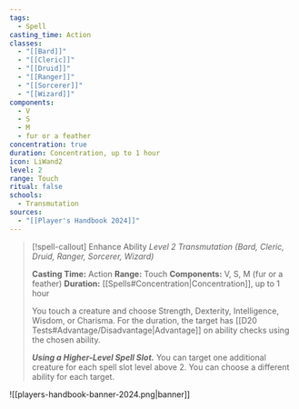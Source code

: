 ```yaml
---
tags:
  - Spell
casting_time: Action
classes:
  - "[[Bard]]"
  - "[[Cleric]]"
  - "[[Druid]]"
  - "[[Ranger]]"
  - "[[Sorcerer]]"
  - "[[Wizard]]"
components:
  - V
  - S
  - M
  - fur or a feather
concentration: true
duration: Concentration, up to 1 hour
icon: LiWand2
level: 2
range: Touch
ritual: false
schools:
  - Transmutation
sources: 
  - "[[Player's Handbook 2024]]"
---
```

>[!spell-callout] Enhance Ability
>_Level 2 Transmutation (Bard, Cleric, Druid, Ranger, Sorcerer, Wizard)_
>
>**Casting Time:** Action
>**Range:** Touch
>**Components:** V, S, M (fur or a feather)
>**Duration:** [[Spells#Concentration\|Concentration]], up to 1 hour
>
>You touch a creature and choose Strength, Dexterity, Intelligence, Wisdom, or Charisma. For the duration, the target has [[D20 Tests#Advantage/Disadvantage\|Advantage]] on ability checks using the chosen ability.
>
>**_Using a Higher-Level Spell Slot._** You can target one additional creature for each spell slot level above 2. You can choose a different ability for each target.


![[players-handbook-banner-2024.png|banner]]